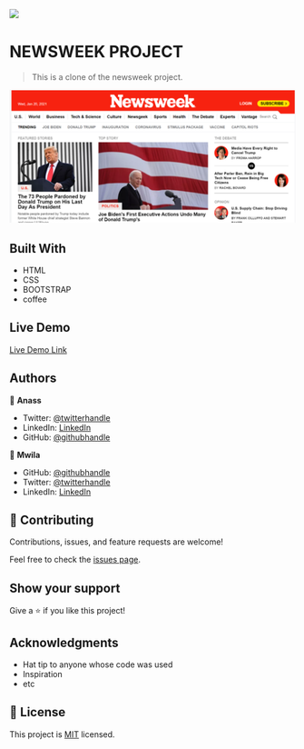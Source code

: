 ![](https://img.shields.io/badge/myapp-blueviolet)

# NEWSWEEK PROJECT

> This is a clone of the newsweek project.

![screenshot](./project-screenshot.PNG)



## Built With

- HTML
- CSS
- BOOTSTRAP
- coffee

## Live Demo

[Live Demo Link](https://livedemo.com)

## Authors

👤 **Anass**

- Twitter: [@twitterhandle](https://twitter.com/AnassTantane)
- LinkedIn: [LinkedIn](https://www.linkedin.com/in/anass-tantane-706172194/)
- GitHub: [@githubhandle](https://github.com/Anasscodes)

👤 **Mwila**

- GitHub: [@githubhandle]()
- Twitter: [@twitterhandle]()
- LinkedIn: [LinkedIn]()

## 🤝 Contributing

Contributions, issues, and feature requests are welcome!

Feel free to check the [issues page](issues/).

## Show your support

Give a ⭐️ if you like this project!

## Acknowledgments

- Hat tip to anyone whose code was used
- Inspiration
- etc

## 📝 License

This project is [MIT](lic.url) licensed.
